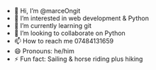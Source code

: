 - 👋 Hi, I’m @marceOngit
- 👀 I’m interested in web development & Python
- 🌱 I’m currently learning git
- 💞️ I’m looking to collaborate on Python
- 📫 How to reach me 07484131659
- 😄 Pronouns: he/him
- ⚡ Fun fact: Sailing & horse riding plus hiking

<!---
marceOngit/marceOngit is a ✨ special ✨ repository because its `README.md` (this file) appears on your GitHub profile.
You can click the Preview link to take a look at your changes.
--->
